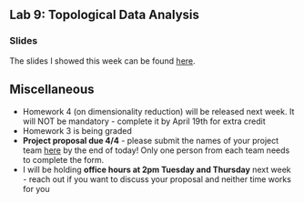## Lab 9: Topological Data Analysis

### Slides

The slides I showed this week can be found [here](https://ctsilva.github.io/2024-VisML-CDS/Labs/Lab_Week_9/VisML-Lab-Week9-slides). 

## Miscellaneous 

* Homework 4 (on dimensionality reduction) will be released next week. It will NOT be mandatory - complete it by April 19th for extra credit
* Homework 3 is being graded 
* **Project proposal due 4/4** - please submit the names of your project team [here](https://forms.gle/WvUgBjRpNUDGkNdQA) by the end of today! Only one person from each team needs to complete the form.
* I will be holding **office hours at 2pm Tuesday and Thursday** next week - reach out if you want to discuss your proposal and neither time works for you  




